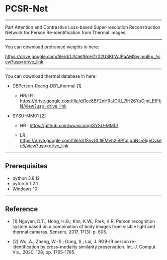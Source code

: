 # PCSR-Net
-----------------------------------------------------------------------------------------------------------------------------
Part Attention and Contrastive Loss-based Super-resolution Reconstruction Network for Person Re-identification from Thermal images.

-----------------------------------------------------------------------------------------------------------------------------
You can download pretrained weights in here:

https://drive.google.com/file/d/1JVJeIfBpH7z02USKhWJPaAMSwjmqIEg_/view?usp=drive_link

-----------------------------------------------------------------------------------------------------------------------------
You can download thermal database in here:

- DBPerson-Recog-DB1_thermal [1]

    - HR/LR : https://drive.google.com/file/d/1ee8BF2nHRtJOlU_7lH26YuGjmLE1FfjN/view?usp=drive_link

- SYSU-MM01 [2]

    - HR : https://github.com/wuancong/SYSU-MM01

    - LR : https://drive.google.com/file/d/1SnvGL1IEMvh2lBPfoLgqNsn9qeCvkeu5/view?usp=drive_link


-----------------------------------------------------------------------------------------------------------------------------

## Prerequisites

- python 3.8.12
- pytorch 1.2.1
- Windows 10

-----------------------------------------------------------------------------------------------------------------------------

## Reference


- [1] Nguyen, D.T.; Hong, H.G.; Kim, K.W.; Park, K.R. Person recognition system based on a combination of body images from visible light and thermal cameras. Sensors, 2017. 17(3): p. 605.

- [2] Wu, A.; Zheng, W.-S.; Gong, S.; Lai, J. RGB-IR person re-identification by cross-modality similarity preservation. Int. J. Comput. Vis., 2020, 128; pp. 1765-1785.
